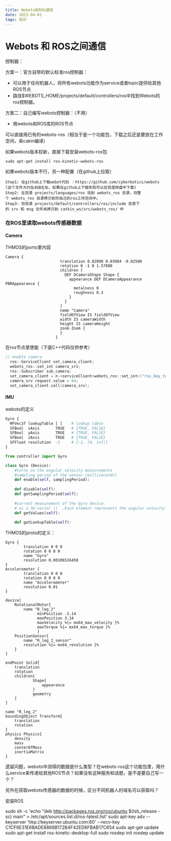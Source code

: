 ```yaml
---
title: Webots和ROS通信
date: 2023-04-01
tags: 知识
---
```



# Webots 和 ROS之间通信

控制器：

方案一：官方自带的默认标准ros控制器：

- 可以用于任何机器人，将所有webots功能作为service或者topic提供给其他ROS节点
- 路径$WEBOTS_HOME/projects/default/controllers/ros中找到Webots的ros控制器。

方案二：自己编写webots控制器：（不用）

- 用webots和ROS库的ROS节点



可以直接用已有的webots-ros（相当于是一个功能包，下载之后还是要放在工作空间，来cakin编译）

如果webots版本较新，直接下载安装webots-ros包

```
sudo apt-get install ros-kinetic-webots-ros
```

如果webots版本不行，另一种配置（在github上拉取）

```
Step1: 在github上下载webot代码 ：https://github.com/cyberbotics/webots (这个文件大约在4GB左右，如果在github上下载失败可以在百度网盘中下载) 
Step2: 在目录 projects/languages/ros 找到 webots_ros 目录，将整个 webots_ros 目录拷贝到你自己的ros工作空间中。 
Step3: 将目录 projects/default/controllers/ros/include 目录下的 srv 和 msg 文件夹拷贝到 catkin_ws/src/webots_ros/ 中 
```

### 在ROS里读取webots传感器数据

#### Camera

THMOS的porto里内容

```
Camera {
		                translation 0.02000 0.03984 -0.02500
		                rotation 0 -1 0 1.57080
		                children [
		                  DEF DCameraShape Shape {
		                    appearance DEF DCameraAppearance PBRAppearance {
		                      metalness 0
		                      roughness 0.3
		                    }
		                  }
		                ]
		                name "Camera"
		                fieldOfView IS fieldOfView
		                width IS cameraWidth
		                height IS cameraHeight
		                zoom Zoom {
		                }
		              }
```







在ros节点里使能（下面C++代码仅供参考）

```c++
// enable camera
  ros::ServiceClient set_camera_client;
  webots_ros::set_int camera_srv;
  ros::Subscriber sub_camera;
  set_camera_client = n->serviceClient<webots_ros::set_int>("ros_key_test/camera/enable");
  camera_srv.request.value = 64;
  set_camera_client.call(camera_srv);
```



#### IMU

webots的定义

```python
Gyro {
  MFVec3f lookupTable [ ]    # lookup table
  SFBool  xAxis       TRUE   # {TRUE, FALSE}
  SFBool  yAxis       TRUE   # {TRUE, FALSE}
  SFBool  zAxis       TRUE   # {TRUE, FALSE}
  SFFloat resolution  -1     # {-1, [0, inf)}
}

from controller import Gyro

class Gyro (Device):
    #turns on the angular velocity measurements
    #sampling period of the sensor (milliseconds) 
    def enable(self, samplingPeriod):
        
    def disable(self):   
    def getSamplingPeriod(self):
        
    #current measurement of the Gyro device. 
    # as a 3D-vector ()  ,Each element represents the angular velocity about one of the axes of the Gyro node[rad/s]
    def getValues(self):
        
    def getLookupTable(self):
```





THMOS的proto的定义：

```
Gyro {
        translation 0 0 0
        rotation 0 0 0 0
        name "Gyro"
        resolution 0.00106526458
}
Accelerometer {
        translation 0 0 0
        rotation 0 0 0 0
        name "Accelerometer"
        resolution 0.01 
}
```



	device[
		RotationalMotor{
			name "R_leg_2"
	              minPosition -3.14
	              maxPosition 3.14
	              maxVelocity %{= mx64_max_velocity }% 
	              maxTorque %{= mx64_max_torque }%
	              }
		PositionSensor{
			name "R_leg_2_sensor"
	        resolution %{= mx64_resolution }%
		}
	]
	
	endPoint Solid[
		translation
		rotation
		children[
				Shape{
					appearance
				}
				geometry
		]
	]
	
	name "R_leg_2"
	boundingObject Transform{
		translation
		rotation
	}
	physics Physics{
		density
		mass
		centerOfMass
		inertiaMatrix
	}







遗留问题，webots中测得的数据是什么类型？在webots-ros这个功能包里，用什么service来传递给其他ROS节点？如果没有这种服务和话题，是不是要自己写一个？

另外在获取webots传感器的数据的时候，区分不同机器人的域名可以获取吗？



安装ROS

sudo sh -c 'echo "deb http://packages.ros.org/ros/ubuntu $(lsb_release -sc) main" > /etc/apt/sources.list.d/ros-latest.list' 
sudo apt-key adv --keyserver 'hkp://keyserver.ubuntu.com:80' --recv-key C1CF6E31E6BADE8868B172B4F42ED6FBAB17C654 
sudo apt-get update
sudo apt-get install ros-kinetic-desktop-full
sudo rosdep init
rosdep update